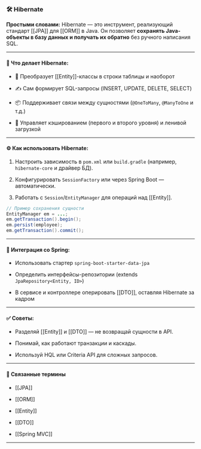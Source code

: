 ### 🛠 **Hibernate**

**Простыми словами:** Hibernate — это инструмент, реализующий стандарт [[JPA]] для [[ORM]] в Java. Он позволяет **сохранять Java-объекты в базу данных и получать их обратно** без ручного написания SQL.

---

#### 🧠 **Что делает Hibernate:**

- 🔁 Преобразует [[Entity]]-классы в строки таблицы и наоборот
    
- ✍️ Сам формирует SQL-запросы (INSERT, UPDATE, DELETE, SELECT)
    
- 📦 Поддерживает связи между сущностями (`@OneToMany`, `@ManyToOne` и т.д.)
    
- 🧠 Управляет кэшированием (первого и второго уровня) и ленивой загрузкой
    

---

#### ⚙️ **Как использовать Hibernate:**

1. Настроить зависимость в `pom.xml` или `build.gradle` (например, `hibernate-core` и драйвер БД).
    
2. Конфигурировать `SessionFactory` или через Spring Boot — автоматически.
    
3. Работать с `Session`/`EntityManager` для операций над [[Entity]].
    

```java
// Пример сохранения сущности
EntityManager em = ...;
em.getTransaction().begin();
em.persist(employee);
em.getTransaction().commit();
```

---

#### 🔧 **Интеграция со Spring:**

- Использовать стартер `spring-boot-starter-data-jpa`
    
- Определить интерфейсы-репозитории (extends `JpaRepository<Entity, ID>`)
    
- В сервисе и контроллере оперировать [[DTO]], оставляя Hibernate за кадром
    

---

#### ✅ **Советы:**

- Разделяй [[Entity]] и [[DTO]] — не возвращай сущности в API.
    
- Понимай, как работают транзакции и каскады.
    
- Используй HQL или Criteria API для сложных запросов.
    

---

#### 🔗 **Связанные термины**

- [[JPA]]
    
- [[ORM]]
    
- [[Entity]]
    
- [[DTO]]
    
- [[Spring MVC]]
    

---